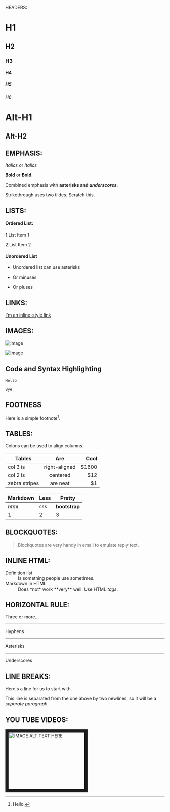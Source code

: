 HEADERS:
# H1
## H2
### H3
#### H4
##### H5
###### H6

Alt-H1
======
Alt-H2
------

## EMPHASIS:

*Italics*  or  _Italics_ 

 **Bold** or __Bold__.
 
Combined emphasis with **asterisks and _underscores_**.

Strikethrough uses two tildes. ~~Scratch this.~~

## LISTS:

#### Ordered List:

1.List Item 1

2.List Item 2

#### Unordered List

* Unordered list can use asterisks
- Or minuses
+ Or pluses

## LINKS:

[I'm an inline-style link](https://www.google.com)

## IMAGES:

![image](https://user-images.githubusercontent.com/110591443/233267369-e33a2ef5-f865-43a2-9be7-637b934227eb.png)

![image](https://user-images.githubusercontent.com/110591443/233837020-6b5f88ab-67b0-4c36-8817-e6aa52fe92ba.png)


## Code and Syntax Highlighting
```
Hello
```
```
Bye
```

## FOOTNESS
Here is a simple footnote[^1].
[^1]: Hello.

## TABLES:

Colons can be used to align columns.

| Tables        | Are           | Cool  |
| ------------- |:-------------:| -----:|
| col 3 is      | right-aligned | $1600 |
| col 2 is      | centered      |   $12 |
| zebra stripes | are neat      |    $1 |


Markdown | Less | Pretty
--- | --- | ---
*html* | `css` | **bootstrap**
1 | 2 | 3


## BLOCKQUOTES:
> Blockquotes are very handy in email to emulate reply text.

## INLINE HTML:

<dl>
  <dt>Definition list</dt>
  <dd>Is something people use sometimes.</dd>

  <dt>Markdown in HTML</dt>
  <dd>Does *not* work **very** well. Use HTML <em>tags</em>.</dd>
</dl>

## HORIZONTAL RULE:

Three or more...

---
Hyphens

***
Asterisks

___
Underscores

## LINE BREAKS:
Here's a line for us to start with.

This line is separated from the one above by two newlines, so it will be a *separate paragraph*.

## YOU TUBE VIDEOS:
<a href="https://www.youtube.com/watch?v=WkmzcZeROSw"><img src="https://user-images.githubusercontent.com/110591443/233837926-d9f8407a-9595-4811-a477-d7ca1087dc60.png" alt="IMAGE ALT TEXT HERE" width="240" height="180" border="10" /></a>






